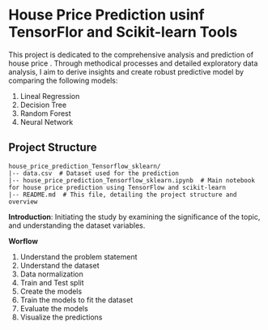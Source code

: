 # House Price Prediction usinf TensorFlor and Scikit-learn Tools

This project is dedicated to the comprehensive analysis and prediction of house price . Through methodical processes and detailed exploratory data analysis, I aim to derive insights and create robust predictive model by comparing the following models:

1. Lineal Regression
2. Decision Tree
3. Random Forest
4. Neural Network

## Project Structure

```plaintext
house_price_prediction_Tensorflow_sklearn/
|-- data.csv  # Dataset used for the prediction
|-- house_price_prediction_Tensorflow_sklearn.ipynb  # Main notebook for house price prediction using TensorFlow and scikit-learn
|-- README.md  # This file, detailing the project structure and overview
```

**Introduction**: 
Initiating the study by examining the significance of the topic, and understanding the dataset variables.

**Worflow**

1. Understand the problem statement
2. Understand the dataset
3. Data normalization
4. Train and Test split
5. Create the models
6. Train the models to fit the dataset
7. Evaluate the models
8. Visualize the predictions